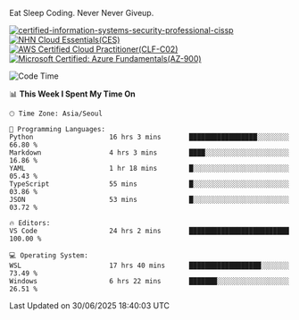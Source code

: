 Eat Sleep Coding.
Never Never Giveup.

[![certified-information-systems-security-professional-cissp](https://github.com/user-attachments/assets/d259884f-7f9a-4d80-a663-6968ead7464a)](https://www.credly.com/badges/f394a010-85a0-450b-9136-8043af01d71c/public_url)
[![NHN Cloud Essentials(CES)](https://github.com/user-attachments/assets/f405dcae-c923-424d-927f-e993bac10fa9)](https://www.nhncloud.com/kr/edu/certification/search)
[![AWS Certified Cloud Practitioner(CLF-C02)](https://github.com/user-attachments/assets/5199a6f5-42d5-4e70-b493-16c3fd42e691)](https://www.credly.com/badges/235e2b66-a782-4a21-ac77-ac4e42037113)
[![Microsoft Certified: Azure Fundamentals(AZ-900)](https://github.com/user-attachments/assets/7eb23f86-6311-42f9-83ab-166a25656710)](https://learn.microsoft.com/en-us/users/tiaz0128/credentials/ca6706271c8233ef)

<!--START_SECTION:waka-->
![Code Time](http://img.shields.io/badge/Code%20Time-4%2C243%20hrs%2012%20mins-blue)

📊 **This Week I Spent My Time On** 

```text
🕑︎ Time Zone: Asia/Seoul

💬 Programming Languages: 
Python                   16 hrs 3 mins       █████████████████░░░░░░░░   66.80 % 
Markdown                 4 hrs 3 mins        ████░░░░░░░░░░░░░░░░░░░░░   16.86 % 
YAML                     1 hr 18 mins        █░░░░░░░░░░░░░░░░░░░░░░░░   05.43 % 
TypeScript               55 mins             █░░░░░░░░░░░░░░░░░░░░░░░░   03.86 % 
JSON                     53 mins             █░░░░░░░░░░░░░░░░░░░░░░░░   03.72 % 

🔥 Editors: 
VS Code                  24 hrs 2 mins       █████████████████████████   100.00 % 

💻 Operating System: 
WSL                      17 hrs 40 mins      ██████████████████░░░░░░░   73.49 % 
Windows                  6 hrs 22 mins       ███████░░░░░░░░░░░░░░░░░░   26.51 % 
```


 Last Updated on 30/06/2025 18:40:03 UTC
<!--END_SECTION:waka-->
